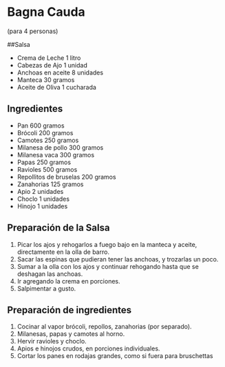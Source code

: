 # Bagna Cauda
(para 4 personas)

##Salsa
* Crema de Leche	1	litro
* Cabezas de Ajo	1	unidad
* Anchoas en aceite	8	unidades
* Manteca	30 gramos
* Aceite de Oliva 1 cucharada

## Ingredientes
* Pan	600	gramos
* Brócoli	200	gramos
* Camotes 250 gramos
* Milanesa de pollo	300	gramos
* Milanesa vaca	300	gramos
* Papas 250	gramos
* Ravioles	500	gramos
* Repollitos de bruselas	200	gramos
* Zanahorias 125	gramos
* Apio	2	unidades
* Choclo	1	unidades
* Hinojo	1	unidades

## Preparación de la Salsa
1. Picar los ajos y rehogarlos a fuego bajo en la manteca y aceite, directamente en la olla de barro.
2. Sacar las espinas que pudieran tener las anchoas, y trozarlas un poco.
3. Sumar a la olla con los ajos y continuar rehogando hasta que se deshagan las anchoas.
4. Ir agregando la crema en porciones.
5. Salpimentar a gusto.

## Preparación de ingredientes
1. Cocinar al vapor brócoli, repollos, zanahorias (por separado).
2. Milanesas, papas y camotes al horno.
3. Hervir ravioles y choclo.
4. Apios e hinojos crudos, en porciones individuales.
5. Cortar los panes en rodajas grandes, como si fuera para bruschettas
